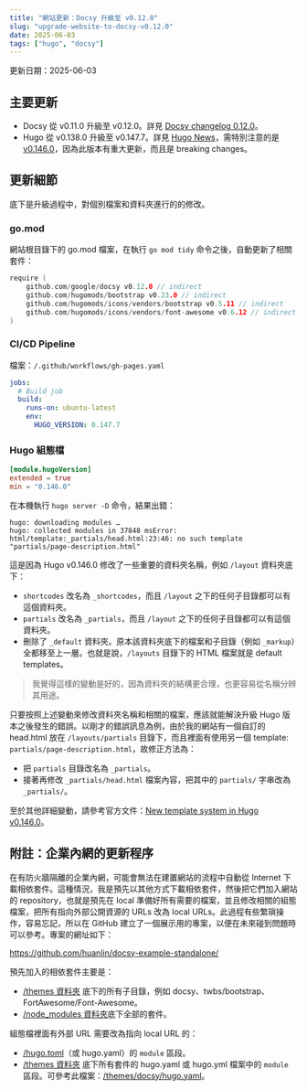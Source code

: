```yaml
---
title: "網站更新：Docsy 升級至 v0.12.0"
slug: "upgrade-website-to-docsy-v0.12.0"
date: 2025-06-03
tags: ["hugo", "docsy"]
---
```


更新日期：2025-06-03

## 主要更新

- Docsy 從 v0.11.0 升級至 v0.12.0。詳見 [Docsy changelog 0.12.0](https://www.docsy.dev/project/changelog/#0120)。
- Hugo 從 v0.138.0 升級至 v0.147.7。詳見 [Hugo News](https://gohugo.io/news/)，需特別注意的是 [v0.146.0](https://github.com/gohugoio/hugo/releases/tag/v0.146.0)，因為此版本有重大更新，而且是 breaking changes。

## 更新細節

底下是升級過程中，對個別檔案和資料夾進行的的修改。

### go.mod

網站根目錄下的 go.mod 檔案，在執行 `go mod tidy` 命令之後，自動更新了相關套件：

```go
require (
	github.com/google/docsy v0.12.0 // indirect
	github.com/hugomods/bootstrap v0.23.0 // indirect
	github.com/hugomods/icons/vendors/bootstrap v0.5.11 // indirect
	github.com/hugomods/icons/vendors/font-awesome v0.6.12 // indirect
)
```

### CI/CD Pipeline

檔案：`/.github/workflows/gh-pages.yaml`

```yaml
jobs:
  # Build job
  build:
    runs-on: ubuntu-latest
    env:
      HUGO_VERSION: 0.147.7
```

### Hugo 組態檔

```toml
[module.hugoVersion]
extended = true
min = "0.146.0"
```

在本機執行 `hugo server -D` 命令，結果出錯：

```text
hugo: downloading modules …
hugo: collected modules in 37848 msError: html/template:_partials/head.html:23:46: no such template "partials/page-description.html"
```

這是因為 Hugo v0.146.0 修改了一些重要的資料夾名稱，例如 `/layout` 資料夾底下：

- `shortcodes` 改名為 `_shortcodes`，而且 `/layout` 之下的任何子目錄都可以有這個資料夾。
- `partials` 改名為 `_partials`，而且 `/layout` 之下的任何子目錄都可以有這個資料夾。
- 刪除了 `_default` 資料夾。原本該資料夾底下的檔案和子目錄（例如 `_markup`）全都移至上一層。也就是說，`/layouts` 目錄下的 HTML 檔案就是 default templates。

> 我覺得這樣的變動是好的，因為資料夾的結構更合理，也更容易從名稱分辨其用途。

只要按照上述變動來修改資料夾名稱和相關的檔案，應該就能解決升級 Hugo 版本之後發生的錯誤。以剛才的錯誤訊息為例，由於我的網站有一個自訂的 head.html 放在 `/layouts/partials` 目錄下，而且裡面有使用另一個 template: `partials/page-description.html`，故修正方法為：

- 把 `partials` 目錄改名為 `_partials`。
- 接著再修改 `_partials/head.html` 檔案內容，把其中的 `partials/` 字串改為 `_partials/`。

至於其他詳細變動，請參考官方文件：[New template system in Hugo v0.146.0](https://gohugo.io/templates/new-templatesystem-overview/)。

## 附註：企業內網的更新程序

在有防火牆隔離的企業內網，可能會無法在建置網站的流程中自動從 Internet 下載相依套件。這種情況，我是預先以其他方式下載相依套件，然後把它們加入網站的 repository，也就是預先在 local 準備好所有需要的檔案，並且修改相關的組態檔案，把所有指向外部公開資源的 URLs 改為 local URLs。此過程有些繁瑣操作，容易忘記，所以在 GitHub 建立了一個展示用的專案，以便在未來碰到問題時可以參考。專案的網址如下：

<https://github.com/huanlin/docsy-example-standalone/>

預先加入的相依套件主要是：

- [/themes 資料夾](https://github.com/huanlin/docsy-example-standalone/tree/main/themes) 底下的所有子目錄，例如 docsy、twbs/bootstrap、FortAwesome/Font-Awesome。
- [/node_modules 資料夾](https://github.com/huanlin/docsy-example-standalone/tree/main/node_modules)底下全部的套件。

組態檔裡面有外部 URL 需要改為指向 local URL 的：

- [/hugo.toml](https://github.com/huanlin/docsy-example-standalone/blob/main/hugo.toml)（或 hugo.yaml）的 `module` 區段。
- [/themes 資料夾](https://github.com/huanlin/docsy-example-standalone/tree/main/themes) 底下所有套件的 hugo.yaml 或 hugo.yml 檔案中的 `module` 區段。可參考此檔案：[/themes/docsy/hugo.yaml](https://github.com/huanlin/docsy-example-standalone/blob/main/themes/docsy/hugo.yaml)。

